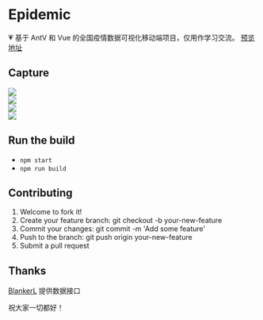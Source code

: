 # Epidemic

💗 基于 AntV 和 Vue 的全国疫情数据可视化移动端项目，仅用作学习交流。
[预览地址](https://guangzan.gitee.io/epidemic)

## Capture

<img src='https://guangzan.gitee.io/blogbed/epidemic/trend1.png'/><br />
<img src='https://guangzan.gitee.io/blogbed/epidemic/news.png'/><br />
<img src='https://guangzan.gitee.io/blogbed/epidemic/message.png'/><br />
<img src='https://guangzan.gitee.io/blogbed/epidemic/trend2.png'/><br />

## Run the build

-   `npm start`
-   `npm run build`

## Contributing

1. Welcome to fork it!
2. Create your feature branch: git checkout -b your-new-feature
3. Commit your changes: git commit -m 'Add some feature'
4. Push to the branch: git push origin your-new-feature
5. Submit a pull request

## Thanks

[BlankerL](https://github.com/BlankerL) 提供数据接口

祝大家一切都好！
